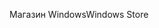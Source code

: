 <span data-ttu-id="6cbba-101">Магазин Windows</span><span class="sxs-lookup"><span data-stu-id="6cbba-101">Windows Store</span></span>